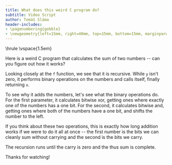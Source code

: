```yaml
---
title: What does this weird C program do?
subtitle: Video Script
author: Tomáš Sláma
header-includes:
- \pagenumbering{gobble}
- \newgeometry{left=15mm, right=40mm, top=15mm, bottom=15mm, marginparwidth=30mm}
---
```


\hrule
\vspace{1.5em}

Here is a weird C program that calculates the sum of two numbers -- can you figure out how it works?

Looking closely at the `f` function, we see that it is recursive.
While `y` isn't zero, it performs binary operations on the numbers and calls itself, finally returning `x`.

To see why it adds the numbers, let's see what the binary operations do.
For the first parameter, it calculates bitwise xor, getting ones where exactly one of the numbers has a one bit.
For the second, it calculates bitwise and, getting ones where both of the numbers have a one bit, and shifts the number to the left.

If you think about these two operations, this is exactly how long addition works if we were to do it all at once -- the first number is the bits we can cleanly sum without carrying and the second is the bits we carry.

The recursion runs until the carry is zero and the thus sum is complete.

Thanks for watching!
